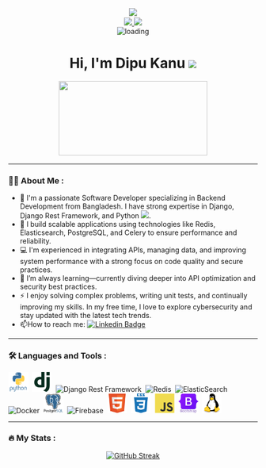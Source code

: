 <div id="header" align="center">
<img src="https://media.giphy.com/media/qgQUggAC3Pfv687qPC/giphy.gif" width="100"/>


<div id="badges"/>
  <a href="https://www.linkedin.com/in/dipu-kanu-8a1883195/">
  <img src="https://shields.io/badge/LinkedIn-blue?logo=linkedin&logoColor=white&style=for-the-badge"/>
  </a>
  <a href="twitter.com/kanu_dipu">
  <img src="https://shields.io/badge/Twitter-blue?logo=twitter&logoColor=white&style=for-the-badge"/>
  </a>
 </div>

<img src="https://komarev.com/ghpvc/?username=dipukanu&style=flat-square&color=blue" alt="loading"/>
<h1>
  Hi, I'm Dipu Kanu
  <img src="https://media.giphy.com/media/hvRJCLFzcasrR4ia7z/giphy.gif" width="30px"/>
</h1>
  </div>
<div align="center">
  <img src="https://media.giphy.com/media/cnzou4ydGM7GJZ7VTz/giphy.gif" width="300" height="150"/>
</div>
<hr>

### :woman_technologist: About Me :
- 🚀 I'm a passionate Software Developer specializing in Backend Development from Bangladesh. I have strong expertise in Django, Django Rest Framework, and Python <img src="https://media.giphy.com/media/WUlplcMpOCEmTGBtBW/giphy.gif" width="30">.
- 🔧 I build scalable applications using technologies like Redis, Elasticsearch, PostgreSQL, and Celery to ensure performance and reliability.
- 💻 I'm experienced in integrating APIs, managing data, and improving system performance with a strong focus on code quality and secure practices.
- 🌱 I’m always learning—currently diving deeper into API optimization and security best practices.
- ⚡ I enjoy solving complex problems, writing unit tests, and continually improving my skills. In my free time, I love to explore cybersecurity and stay updated with the latest tech trends.
- :mailbox:How to reach me: [![Linkedin Badge](https://img.shields.io/badge/-DipuKanu-blue?style=flat&logo=Linkedin&logoColor=white)](https://www.linkedin.com/in/dipu-kanu-8a1883195/)

<hr>

### :hammer_and_wrench: Languages and Tools :
<div>
  <img src="https://github.com/devicons/devicon/blob/master/icons/python/python-original-wordmark.svg" title="Python" alt="Python" width="40" height="40"/>&nbsp;
  <img src="https://github.com/devicons/devicon/blob/master/icons/django/django-plain.svg"  title="django" alt="Django" width="40" height="40"/>&nbsp;
  <img src="https://cdn.jsdelivr.net/gh/devicons/devicon@latest/icons/djangorest/djangorest-original.svg" title="django rest framework" alt="Django Rest Framework" width="40" height="40"/>&nbsp;
  <img src="https://cdn.jsdelivr.net/gh/devicons/devicon@latest/icons/redis/redis-original.svg" title="redis" alt="Redis" width="40" height="40"/>&nbsp;
  <img src="https://cdn.jsdelivr.net/gh/devicons/devicon@latest/icons/elasticsearch/elasticsearch-original.svg" title="elasticsearch" alt="ElasticSearch" width="40" height="40"/>&nbsp;
  <img src="https://cdn.jsdelivr.net/gh/devicons/devicon@latest/icons/docker/docker-plain-wordmark.svg" title="docker" alt="Docker" width="40" height="40"/>&nbsp;
  <img src="https://github.com/devicons/devicon/blob/master/icons/postgresql/postgresql-original-wordmark.svg" title="PostgreSQL" alt="PostgreSQL" width="40" height="40"/>&nbsp;
  <img src="https://cdn.jsdelivr.net/gh/devicons/devicon@latest/icons/firebase/firebase-original.svg" title="firebase" alt="Firebase" width="40" height="40"/>&nbsp;
  <img src="https://github.com/devicons/devicon/blob/master/icons/html5/html5-original.svg" title="HTML5" alt="HTML" width="40" height="40"/>&nbsp;
  <img src="https://github.com/devicons/devicon/blob/master/icons/css3/css3-plain-wordmark.svg"  title="CSS3" alt="CSS" width="40" height="40"/>&nbsp;
  <img src="https://github.com/devicons/devicon/blob/master/icons/javascript/javascript-original.svg" title="JavaScript" alt="JavaScript" width="40" height="40"/>&nbsp;
  <img src="https://github.com/devicons/devicon/blob/master/icons/bootstrap/bootstrap-original-wordmark.svg" title="Bootstrap" alt="Bootstrap" width="40" height="40"/>&nbsp;
  <img src="https://github.com/devicons/devicon/blob/master/icons/linux/linux-original.svg" title="Linux" alt="Linux" width="40" height="40"/>
  
  </div>
  <hr>
  
  ### :fire: My Stats :
 <div align="center">
   
[![GitHub Streak](http://github-readme-streak-stats.herokuapp.com?user=dipu-repliq&theme=dark&background=000000)](https://git.io/streak-stats)
<!---

[![Top Langs](https://github-readme-stats.vercel.app/api/top-langs/?username=dipu-repliq&layout=compact&hide=javascript,html,css&theme=dark&title_color=FF8000&bg_color=151515&text_color=ffffff)](https://github.com/anuraghazra/github-readme-stats)
--->
 
</div>


<!---
dipu-repliq/dipu-repliq is a ✨ special ✨ repository because its `README.md` (this file) appears on your GitHub profile.
You can click the Preview link to take a look at your changes.
--->
